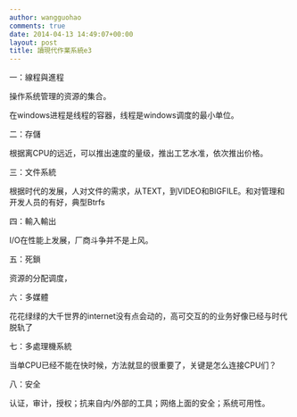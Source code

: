 ```yaml
---
author: wangguohao
comments: true
date: 2014-04-13 14:49:07+00:00
layout: post
title: 讀現代作業系統e3
---
```


一：線程與進程

操作系统管理的资源的集合。

在windows进程是线程的容器，线程是windows调度的最小单位。

二：存儲

根据离CPU的远近，可以推出速度的量级，推出工艺水准，依次推出价格。

三：文件系統

根据时代的发展，人对文件的需求，从TEXT，到VIDEO和BIGFILE。和对管理和开发人员的有好，典型Btrfs

四：輸入輸出

I/O在性能上发展，厂商斗争并不是上风。

五：死鎖

资源的分配调度，

六：多媒體

花花绿绿的大千世界的internet没有点会动的，高可交互的的业务好像已经与时代脱轨了

七：多處理機系統

当单CPU已经不能在快时候，方法就显的很重要了，关键是怎么连接CPU们？

八：安全

认证，审计，授权；抗来自内/外部的工具；网络上面的安全；系统可用性。
